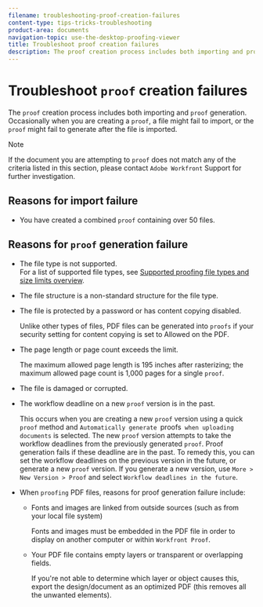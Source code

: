 ```yaml
---
filename: troubleshooting-proof-creation-failures
content-type: tips-tricks-troubleshooting
product-area: documents
navigation-topic: use-the-desktop-proofing-viewer
title: Troubleshoot proof creation failures
description: The proof creation process includes both importing and proof generation. Occasionally when you are creating a proof, a file might fail to import, or the proof might fail to generate after the file is imported.
---
```


# Troubleshoot `proof` creation failures

The `proof` creation process includes both importing and `proof` generation. Occasionally when you are creating a `proof`, a file might fail to import, or the `proof` might fail to generate after the file is imported.

>[!NOTE]
>
>If the document you are attempting to `proof` does not match any of the criteria listed in this section, please contact `Adobe Workfront`&nbsp;Support for further investigation.

## Reasons for import failure

* You have created a combined `proof` containing over 50 files.

## Reasons for `proof` generation failure

* The file type is not supported.  
  For a list of supported file types, see [Supported proofing file types and size limits overview](../../../review-and-approve-work/proofing/proofing-overview/supported-proofing-file-types.md).

* The file structure is a non-standard structure for the file type.
* The file is protected by a password or has content copying disabled.

  Unlike other types of files, PDF files can be generated into `proofs` if your security setting for content copying is set to Allowed on the PDF.

* The page length or page count exceeds the limit.

  The maximum allowed page length is 195 inches after rasterizing; the maximum allowed page count is 1,000 pages for a single `proof`.

* The file is damaged or corrupted.
* The workflow deadline on a new `proof` version is in the past.

  This occurs when you are creating a new `proof` version using a quick `proof` method and `Automatically generate `proofs` when uploading documents` is selected. The new `proof` version attempts to take the workflow deadlines from the previously generated `proof`. Proof generation fails if these deadline are in the past. To remedy this, you can set the workflow deadlines on the previous version in the future, or generate a new `proof` version. If you generate a new version, use  `More > New Version > Proof` and select `Workflow deadlines in the future`.

* When `proofing` PDF files, reasons for proof generation failure include:

  * Fonts and images are&nbsp;linked from outside sources (such as from your local file system)

    Fonts and images must be embedded in the PDF file in order to display on another computer or within `Workfront Proof`.
  
  * Your PDF file contains empty layers or transparent or overlapping fields.

    If you're not able to determine which layer or object causes this, export the design/document as an optimized PDF (this removes all the unwanted elements).

